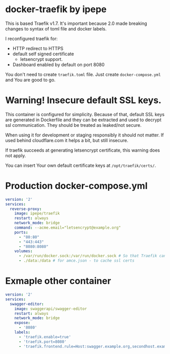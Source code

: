 # docker-traefik by ipepe
This is based Traefik v1.7. It's important because 2.0 made breaking changes to syntax of toml file and docker labels.

I reconfigured traefik for:
 * HTTP redirect to HTTPS
 * default self signed certificate
   * letsencrypt support.
 * Dashboard enabled by default on port 8080

You don't need to create `traefik.toml` file. Just create `docker-compose.yml` and You are good to go.

# Warning! Insecure default SSL keys.
This container is configured for simplicity. Because of that, default SSL keys are generated in Dockerfile and they can be extracted and used to decrypt ssl communication. They should be treated as leaked/not secure. 

When using it for development or staging responsibly it should not matter. If used behind cloudflare.com it helps a bit, but still insecure.

If traefik succeeds at generating letsencrypt certificate, this warning does not apply. 

You can insert Your own default certificate keys at `/opt/traefik/certs/`.

# Production docker-compose.yml

```yaml
version: '2'
services:
  reverse-proxy:
    image: ipepe/traefik
    restart: always
    network_mode: bridge
    command: --acme.email="letsencrypt@example.org"
    ports:
      - "80:80"
      - "443:443"
      - "8080:8080"
    volumes:
      - /var/run/docker.sock:/var/run/docker.sock # So that Traefik can listen to the Docker events
      - ./data:/data # for amce.json - to cache ssl certs

```

# Exmaple other container
```yaml
version: '2'
services:
  swagger-editor:
    image: swaggerapi/swagger-editor
    restart: always
    network_mode: bridge
    expose:
      - '8080'
    labels:
      - 'traefik.enable=true'
      - 'traefik.port=8080'
      - 'traefik.frontend.rule=Host:swagger.example.org,secondhost.example.org'
```
